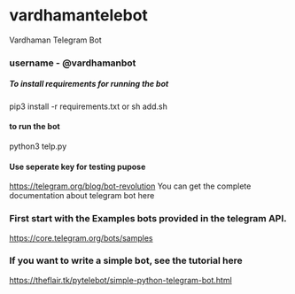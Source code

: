 # vardhamantelebot
Vardhaman Telegram Bot
### username - @vardhamanbot

##### To install requirements for running the bot
pip3 install -r requirements.txt or sh add.sh

#### to run the bot
python3 telp.py

#### Use seperate key for testing pupose
 https://telegram.org/blog/bot-revolution
You can get the complete documentation about telegram bot here

### First start with the Examples bots provided in the telegram API.
https://core.telegram.org/bots/samples




### If you want to write a simple bot, see the tutorial here
  https://theflair.tk/pytelebot/simple-python-telegram-bot.html
